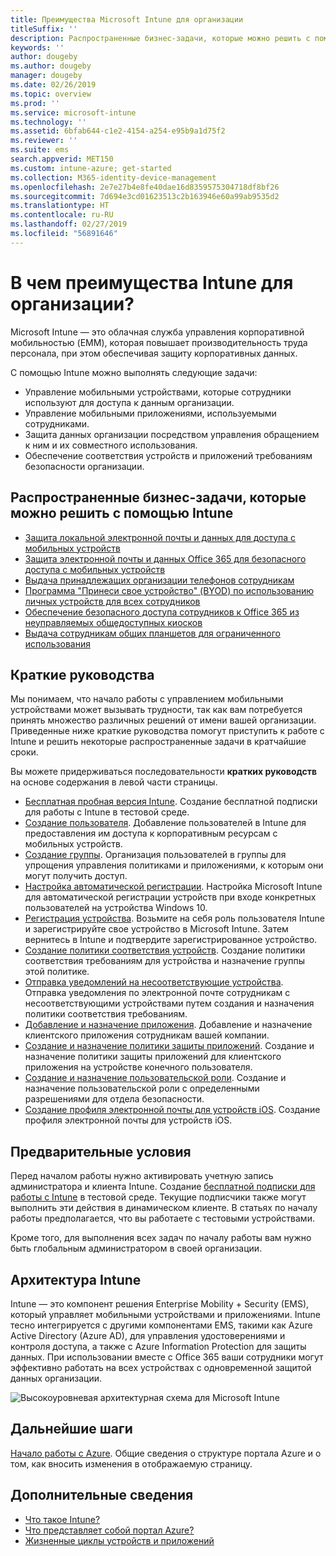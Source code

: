 ```yaml
---
title: Преимущества Microsoft Intune для организации
titleSuffix: ''
description: Распространенные бизнес-задачи, которые можно решить с помощью Microsoft Intune.
keywords: ''
author: dougeby
ms.author: dougeby
manager: dougeby
ms.date: 02/26/2019
ms.topic: overview
ms.prod: ''
ms.service: microsoft-intune
ms.technology: ''
ms.assetid: 6bfab644-c1e2-4154-a254-e95b9a1d75f2
ms.reviewer: ''
ms.suite: ems
search.appverid: MET150
ms.custom: intune-azure; get-started
ms.collection: M365-identity-device-management
ms.openlocfilehash: 2e7e27b4e8fe40dae16d8359575304718df8bf26
ms.sourcegitcommit: 7d694e3cd01623513c2b163946e60a99ab9535d2
ms.translationtype: HT
ms.contentlocale: ru-RU
ms.lasthandoff: 02/27/2019
ms.locfileid: "56891646"
---
```

# <a name="what-can-intune-do-for-my-company"></a>В чем преимущества Intune для организации?
Microsoft Intune — это облачная служба управления корпоративной мобильностью (EMM), которая повышает производительность труда персонала, при этом обеспечивая защиту корпоративных данных.

С помощью Intune можно выполнять следующие задачи:

- Управление мобильными устройствами, которые сотрудники используют для доступа к данным организации.
- Управление мобильными приложениями, используемыми сотрудниками.
- Защита данных организации посредством управления обращением к ним и их совместного использования.
- Обеспечение соответствия устройств и приложений требованиям безопасности организации.

## <a name="common-business-problems-that-intune-helps-solve"></a>Распространенные бизнес-задачи, которые можно решить с помощью Intune

* [Защита локальной электронной почты и данных для доступа с мобильных устройств](common-scenarios.md#protecting-your-on-premises-email-and-data-so-it-can-be-safely-accessed-by-mobile-devices)
* [Защита электронной почты и данных Office 365 для безопасного доступа с мобильных устройств](common-scenarios.md#protecting-your-office-365-email-and-data-so-it-can-be-safely-accessed-by-mobile-devices)
* [Выдача принадлежащих организации телефонов сотрудникам](common-scenarios.md#issue-corporate-owned-phones-to-your-employees)
* [Программа "Принеси свое устройство" (BYOD) по использованию личных устройств для всех сотрудников](common-scenarios.md#offer-a-bring-your-own-device-program-to-all-employees)
* [Обеспечение безопасного доступа сотрудников к Office 365 из неуправляемых общедоступных киосков](common-scenarios.md#enable-your-employees-to-securely-access-office-365-from-an-unmanaged-public-kiosk)
* [Выдача сотрудникам общих планшетов для ограниченного использования](common-scenarios.md#issue-limited-use-shared-tablets-to-your-employees)

## <a name="quickstarts"></a>Краткие руководства

Мы понимаем, что начало работы с управлением мобильными устройствами может вызывать трудности, так как вам потребуется принять множество различных решений от имени вашей организации. Приведенные ниже краткие руководства помогут приступить к работе с Intune и решить некоторые распространенные задачи в кратчайшие сроки.

Вы можете придерживаться последовательности **кратких руководств** на основе содержания в левой части страницы.

- [Бесплатная пробная версия Intune](free-trial-sign-up.md). Создание бесплатной подписки для работы с Intune в тестовой среде.    
- [Создание пользователя](quickstart-create-user.md). Добавление пользователей в Intune для предоставления им доступа к корпоративным ресурсам с мобильных устройств.
- [Создание группы](quickstart-create-group.md). Организация пользователей в группы для упрощения управления политиками и приложениями, к которым они могут получить доступ.
- [Настройка автоматической регистрации](quickstart-setup-auto-enrollment.md). Настройка Microsoft Intune для автоматической регистрации устройств при входе конкретных пользователей на устройства Windows 10.
- [Регистрация устройства](quickstart-enroll-windows-device.md). Возьмите на себя роль пользователя Intune и зарегистрируйте свое устройство в Microsoft Intune. Затем вернитесь в Intune и подтвердите зарегистрированное устройство.
- [Создание политики соответствия устройств](quickstart-set-password-length-android.md). Создание политики соответствия требованиям для устройства и назначение группы этой политике.
- [Отправка уведомлений на несоответствующие устройства](quickstart-send-notification.md). Отправка уведомления по электронной почте сотрудникам с несоответствующими устройствами путем создания и назначения политики соответствия требованиям.
- [Добавление и назначение приложения](quickstart-add-assign-app.md). Добавление и назначение клиентского приложения сотрудникам вашей компании.
- [Создание и назначение политики защиты приложений](quickstart-create-assign-app-policy.md). Создание и назначение политики защиты приложений для клиентского приложения на устройстве конечного пользователя.
- [Создание и назначение пользовательской роли](quickstart-create-custom-role.md). Создание и назначение пользовательской роли с определенными разрешениями для отдела безопасности. 
- [Создание профиля электронной почты для устройств iOS](quickstart-email-profile.md). Создание профиля электронной почты для устройств iOS.

## <a name="prerequisites"></a>Предварительные условия

Перед началом работы нужно активировать учетную запись администратора и клиента Intune. Создание [бесплатной подписки для работы с Intune](free-trial-sign-up.md) в тестовой среде. Текущие подписчики также могут выполнить эти действия в динамическом клиенте. В статьях по началу работы предполагается, что вы работаете с тестовыми устройствами.

Кроме того, для выполнения всех задач по началу работы вам нужно быть глобальным администратором в своей организации.

## <a name="intune-architecture"></a>Архитектура Intune

Intune — это компонент решения Enterprise Mobility + Security (EMS), который управляет мобильными устройствами и приложениями. Intune тесно интегрируется с другими компонентами EMS, такими как Azure Active Directory (Azure AD), для управления удостоверениями и контроля доступа, а также с Azure Information Protection для защиты данных. При использовании вместе с Office 365 ваши сотрудники могут эффективно работать на всех устройствах с одновременной защитой данных организации.

![Высокоуровневая архитектурная схема для Microsoft Intune](/intune/media/intunearchitecture.svg)

## <a name="next-steps"></a>Дальнейшие шаги

[Начало работы с Azure](get-started-azure.md). Общие сведения о структуре портала Azure и о том, как вносить изменения в отображаемую страницу.

## <a name="learn-more"></a>Дополнительные сведения

* [Что такое Intune?](introduction-intune.md)
* [Что представляет собой портал Azure?](what-is-intune.md)
* [Жизненные циклы устройств и приложений](introduction-device-app-lifecycles.md)
